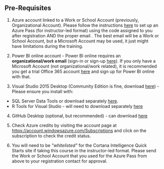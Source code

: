 ## Pre-Requisites

1.  Azure account linked to a Work or School Account (previously, Organizational Account).  Please follow the instructions [here](PASS_SETUP.md) to set up an Azure Pass (for instructor-led format) using the code assigned to you after registration AND the proper email .  The best email will be a Work or School Account, but a Microsoft Account may be used, it just might have limitations during the training.

2.  Power BI online account - Power BI online requires an **organizational/work email** (sign-in or sign-up [here](https://powerbi.microsoft.com/en-us/landing/signin/)).  If you only have a Microsoft Account (not organizational/work related), it is recommended you get a trial Office 365 account [here](https://support.office.com/en-us/article/Sign-up-for-a-free-Office-365-for-business-trial-f340d012-ad0f-4b13-b539-8b160f3e9644) and sign up for Power BI online with that.

3.  Visual Studio 2015 Desktop (Community Edition is fine, download [here](https://www.visualstudio.com/vs/community/)) - Please ensure you install with:
  * SQL Server Data Tools or download separately [here](https://msdn.microsoft.com/en-us/library/mt204009.aspx).
  * R Tools for Visual Studio - will need to download separately [here](https://www.visualstudio.com/vs/rtvs/)

4.  GitHub Desktop (optional, but recommended) - can download [here](https://desktop.github.com/)

4.  Check Azure credits by visiting the account page at https://account.windowsazure.com/Subscriptions and click on the subscription to check the credit status.

5.  You will need to be *"whitelisted"* for the Cortana Intelligence Quick Starts site if taking this course in the instructor-led format.  Please send the Work or School Account that you used for the Azure Pass from above to your registration contact for approval.
